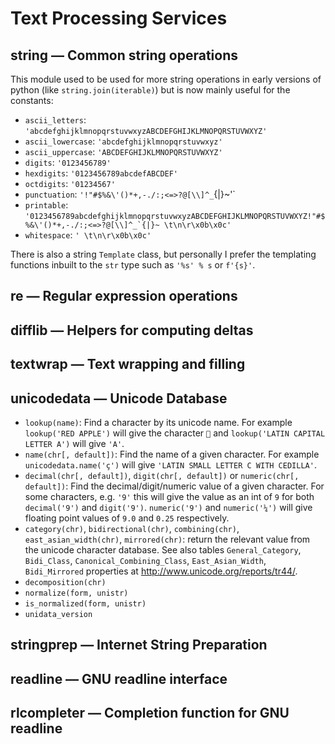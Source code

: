 # Text Processing Services

## string — Common string operations

This module used to be used for more string operations in early versions of python (like `string.join(iterable)`) but is now mainly useful for the constants:

* `ascii_letters`: `'abcdefghijklmnopqrstuvwxyzABCDEFGHIJKLMNOPQRSTUVWXYZ'`
* `ascii_lowercase`: `'abcdefghijklmnopqrstuvwxyz'`
* `ascii_uppercase`: `'ABCDEFGHIJKLMNOPQRSTUVWXYZ'`
* `digits`: `'0123456789'`
* `hexdigits`: `'0123456789abcdefABCDEF'`
* `octdigits`: `'01234567'`
* `punctuation`: `'!"#$%&\'()*+,-./:;<=>?@[\\]^_`{|}~'`
* `printable`: ``'0123456789abcdefghijklmnopqrstuvwxyzABCDEFGHIJKLMNOPQRSTUVWXYZ!"#$%&\'()*+,-./:;<=>?@[\\]^_`{|}~ \t\n\r\x0b\x0c'`` 
* `whitespace`: `' \t\n\r\x0b\x0c'`

There is also a string `Template` class, but personally I prefer the templating functions inbuilt to the `str` type such as `'%s' % s` or `f'{s}'`.

## re — Regular expression operations

## difflib — Helpers for computing deltas

## textwrap — Text wrapping and filling

## unicodedata — Unicode Database

* `lookup(name)`: Find a character by its unicode name. For example `lookup('RED APPLE')` will give the character `🍎` and `lookup('LATIN CAPITAL LETTER A')` will give `'A'`.
* `name(chr[, default])`: Find the name of a given character. For example `unicodedata.name('ç')` will give `'LATIN SMALL LETTER C WITH CEDILLA'`.
* `decimal(chr[, default])`, `digit(chr[, default])` or `numeric(chr[, default])`: Find the decimal/digit/numeric value of a given character. For some characters, e.g. `'9'` this will give the value as an int of `9` for both `decimal('9')` and `digit('9')`. `numeric('9')` and `numeric('¼')` will give floating point values of `9.0` and `0.25` respectively.  
* `category(chr)`, `bidirectional(chr)`, `combining(chr)`, `east_asian_width(chr)`, `mirrored(chr)`: return the relevant value from the unicode character database. See also tables `General_Category`, `Bidi_Class`, `Canonical_Combining_Class`, `East_Asian_Width`, `Bidi_Mirrored` properties at http://www.unicode.org/reports/tr44/.
* `decomposition(chr)`
* `normalize(form, unistr)`
* `is_normalized(form, unistr)`
* `unidata_version`

## stringprep — Internet String Preparation

## readline — GNU readline interface

## rlcompleter — Completion function for GNU readline
